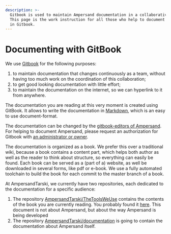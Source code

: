 ```yaml
---
description: >-
  Gitbook is used to maintain Ampersand documentation in a collaborative way.
  This page is the work instruction for all those who help to document Ampersand
  in Gitbook.
---
```


# Documenting with GitBook

We use [Gitbook](https://github.com/ampersandtarski/the-tools-we-use-for-ampersand/tree/a690f2c93b3d3ecc88047fcec3a63a82eb93e2a9/www.gitbook.com) for the following purposes:

1. to maintain documentation that changes continuously as a team, without having too much work on the coordination of this collaboration;
2. to get good looking documentation with little effort;
3. to maintain the documentation on the internet, so we can hyperlink to it from anywhere.

The documentation you are reading at this very moment is created using GitBook. It allows to write the documentation in [Markdown](https://www.gitbook.com/book/gitbookio/markdown/details), which is an easy to use document-format.

The documentation can be changed by the [gitbook-editors of Ampersand](https://app.gitbook.com/@ampersandtarski/teams). For helping to document Ampersand, please request an authorization for Gitbook with [an administrator or owner](https://app.gitbook.com/@ampersandtarski/teams). 

The documentation is organized as a book. We prefer this over a traditional wiki, because a book contains a content part, which helps both author as well as the reader to think about structure, so everything can easily be found. Each book can be served as a \(part of a\) website, as well be downloaded in several forms, like pdf or e-book. We use a fully automated toolchain to build the book for each commit to the master branch of a book.

At AmpersandTarski, we currently have two repositories, each dedicated to the documentation for a specific audience:

1. The repository [AmpersandTarski/TheToolsWeUse](https://github.com/AmpersandTarski/TheToolsWeUse) contains the contents of the book you are currently reading. You probably found it [here](https://www.gitbook.com/book/ampersandtarski/the-tools-we-use-for-ampersand/details). This document is not about Ampersand, but about the way Ampersand is being developed
2. The repository [AmpersandTarski/documentation](https://github.com/AmpersandTarski/documentation) is going to contain the documentation about Ampersand itself. 

